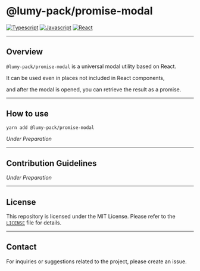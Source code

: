# @lumy-pack/promise-modal

[![Typescript](https://img.shields.io/badge/typescript-✔-blue.svg)]()
[![Javascript](https://img.shields.io/badge/javascript-✔-yellow.svg)]()
[![React](https://img.shields.io/badge/react-✔-61DAFB.svg)]()

---

## Overview

`@lumy-pack/promise-modal` is a universal modal utility based on React.

It can be used even in places not included in React components,

and after the modal is opened, you can retrieve the result as a promise.

---

## How to use

```bash
yarn add @lumy-pack/promise-modal
```

_Under Preparation_

---

## Contribution Guidelines

_Under Preparation_

---

## License

This repository is licensed under the MIT License. Please refer to the [`LICENSE`](./LICENSE) file for details.

---

## Contact

For inquiries or suggestions related to the project, please create an issue.
